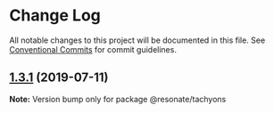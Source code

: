 # Change Log

All notable changes to this project will be documented in this file.
See [Conventional Commits](https://conventionalcommits.org) for commit guidelines.

## [1.3.1](https://github.com/resonatecoop/stream2own/compare/@resonate/tachyons@1.1.0...@resonate/tachyons@1.3.1) (2019-07-11)

**Note:** Version bump only for package @resonate/tachyons
